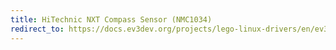 ```yaml
---
title: HiTechnic NXT Compass Sensor (NMC1034)
redirect_to: https://docs.ev3dev.org/projects/lego-linux-drivers/en/ev3dev-jessie/sensor_data.html#ht-nxt-compass
---
```

